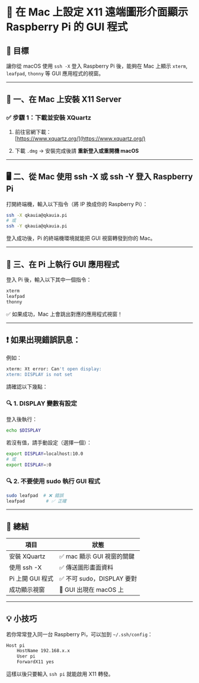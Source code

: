 <!-- markdownlint-disable -->

# 🍎 在 Mac 上設定 X11 遠端圖形介面顯示 Raspberry Pi 的 GUI 程式

## 🎯 目標

讓你從 macOS 使用 `ssh -X` 登入 Raspberry Pi 後，能夠在 Mac 上顯示 `xterm`, `leafpad`, `thonny` 等 GUI 應用程式的視窗。

---

## 🧰 一、在 Mac 上安裝 X11 Server

### ✅ 步驟 1：下載並安裝 XQuartz

1. 前往官網下載：  
   [https://www.xquartz.org/](https://www.xquartz.org/)

2. 下載 `.dmg` → 安裝完成後請 **重新登入或重開機 macOS**

---

## 🖥️ 二、從 Mac 使用 ssh -X 或 ssh -Y 登入 Raspberry Pi

打開終端機，輸入以下指令（將 IP 換成你的 Raspberry Pi）：

```bash
ssh -X qkauia@qkauia.pi
# 或
ssh -Y qkauia@qkauia.pi
```

登入成功後，Pi 的終端機環境就能把 GUI 視窗轉發到你的 Mac。

---

## 🧪 三、在 Pi 上執行 GUI 應用程式

登入 Pi 後，輸入以下其中一個指令：

```bash
xterm
leafpad
thonny
```

✅ 如果成功，Mac 上會跳出對應的應用程式視窗！

---

## ❗ 如果出現錯誤訊息：

例如：

```bash
xterm: Xt error: Can't open display:
xterm: DISPLAY is not set
```

請確認以下幾點：

### 🔍 1. DISPLAY 變數有設定

登入後執行：

```bash
echo $DISPLAY
```

若沒有值，請手動設定（選擇一個）：

```bash
export DISPLAY=localhost:10.0
# 或
export DISPLAY=:0
```

### 🔍 2. 不要使用 sudo 執行 GUI 程式

```bash
sudo leafpad  # ❌ 錯誤
leafpad        # ✅ 正確
```

---

## 📌 總結

| 項目 | 狀態 |
|------|------|
| 安裝 XQuartz | ✅ mac 顯示 GUI 視窗的關鍵 |
| 使用 ssh -X | ✅ 傳送圖形畫面資料 |
| Pi 上開 GUI 程式 | ✅ 不可 sudo，DISPLAY 要對 |
| 成功顯示視窗 | 🎉 GUI 出現在 macOS 上 |

---

## 💡 小技巧

若你常常登入同一台 Raspberry Pi，可以加到 `~/.ssh/config`：

```bash
Host pi
    HostName 192.168.x.x
    User pi
    ForwardX11 yes
```

這樣以後只要輸入 `ssh pi` 就能啟用 X11 轉發。
